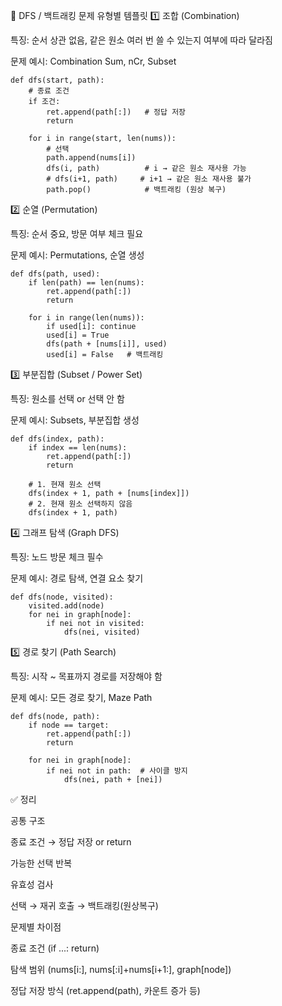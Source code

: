 📌 DFS / 백트래킹 문제 유형별 템플릿
1️⃣ 조합 (Combination)

특징: 순서 상관 없음, 같은 원소 여러 번 쓸 수 있는지 여부에 따라 달라짐

문제 예시: Combination Sum, nCr, Subset

    def dfs(start, path):
        # 종료 조건
        if 조건:
            ret.append(path[:])   # 정답 저장
            return
    
        for i in range(start, len(nums)):
            # 선택
            path.append(nums[i])
            dfs(i, path)          # i → 같은 원소 재사용 가능
            # dfs(i+1, path)     # i+1 → 같은 원소 재사용 불가
            path.pop()            # 백트래킹 (원상 복구)

2️⃣ 순열 (Permutation)

특징: 순서 중요, 방문 여부 체크 필요

문제 예시: Permutations, 순열 생성

    def dfs(path, used):
        if len(path) == len(nums):
            ret.append(path[:])
            return
    
        for i in range(len(nums)):
            if used[i]: continue
            used[i] = True
            dfs(path + [nums[i]], used)
            used[i] = False   # 백트래킹

3️⃣ 부분집합 (Subset / Power Set)

특징: 원소를 선택 or 선택 안 함

문제 예시: Subsets, 부분집합 생성

    def dfs(index, path):
        if index == len(nums):
            ret.append(path[:])
            return
        
        # 1. 현재 원소 선택
        dfs(index + 1, path + [nums[index]])
        # 2. 현재 원소 선택하지 않음
        dfs(index + 1, path)

4️⃣ 그래프 탐색 (Graph DFS)

특징: 노드 방문 체크 필수

문제 예시: 경로 탐색, 연결 요소 찾기

    def dfs(node, visited):
        visited.add(node)
        for nei in graph[node]:
            if nei not in visited:
                dfs(nei, visited)

5️⃣ 경로 찾기 (Path Search)

특징: 시작 ~ 목표까지 경로를 저장해야 함

문제 예시: 모든 경로 찾기, Maze Path

    def dfs(node, path):
        if node == target:
            ret.append(path[:])
            return
        
        for nei in graph[node]:
            if nei not in path:  # 사이클 방지
                dfs(nei, path + [nei])

✅ 정리

공통 구조

종료 조건 → 정답 저장 or return

가능한 선택 반복

유효성 검사

선택 → 재귀 호출 → 백트래킹(원상복구)

문제별 차이점

종료 조건 (if ...: return)

탐색 범위 (nums[i:], nums[:i]+nums[i+1:], graph[node])

정답 저장 방식 (ret.append(path), 카운트 증가 등)
